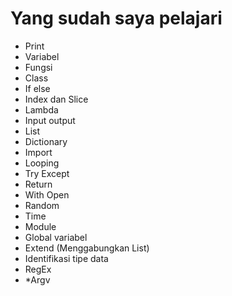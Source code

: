 # Yang sudah saya pelajari
- Print
- Variabel
- Fungsi
- Class
- If else
- Index dan Slice
- Lambda
- Input output
- List
- Dictionary
- Import
- Looping
- Try Except
- Return
- With Open
- Random
- Time
- Module
- Global variabel
- Extend (Menggabungkan List)
- Identifikasi tipe data
- RegEx
- *Argv
